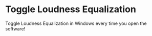 # Toggle Loudness Equalization
Toggle Loudness Equalization in Windows every time you open the software!
